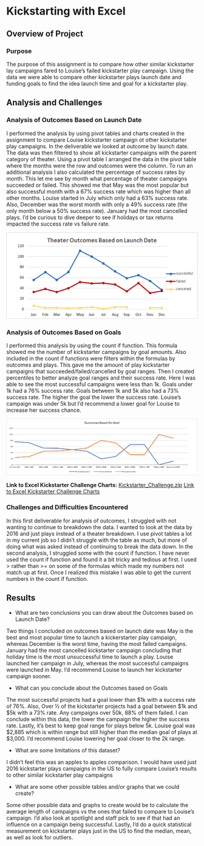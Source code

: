 # Kickstarting with Excel

## Overview of Project

### Purpose
The purpose of this assignment is to compare how other similar kickstarter lay campaigns fared to Louise’s failed kickstarter play campaign. Using the data we were able to compare other kickstarter plays launch date and funding goals to find the idea launch time and goal for a kickstarter play. 
## Analysis and Challenges

### Analysis of Outcomes Based on Launch Date
 I performed the analysis by using pivot tables and charts created in the assignment to compare Louise kickstarter campaign ot other kickstarter play campaigns. In the deliverable we looked at outcome by launch date. The data was then filtered to show all kickstarter campaigns with the parent category of theater. Using a pivot table I arranged the data in the pivot table where the months were the row and outcomes were the column. To run an additional analysis I also calculated the percentage of success rates by month.  This let me see by month what percentage of theater campaigns succeeded or failed. This showed me that May was the most popular but also successful month with a 67% success rate which was higher than all other months. Louise started in July which only had a 63% success rate. Also, December was the worst month with only a 49% success rate (the only month below a 50% success rate). January had the most cancelled plays. I’d be curious to dive deeper to see if holidays or tax returns impacted the success rate vs failure rate. 
 
![](resources/Theater_Outcomes_Vs_Launch.png)

### Analysis of Outcomes Based on Goals
 I performed this analysis by using the count if function. This formula showed me the number of kickstarter campaigns by goal amounts. Also included in the count if functions were filters within the formulas by outcomes and plays.  This gave me the amount of play kickstarter campaigns that succeeded/failed/cancelled by goal ranges. Then I created percentiles to better analyze goal ranges and their success rate. 
  Here I was able to see the most successful campaigns were less than 1k. Goals under 1k had a 76% success rate. Goals between 1k and 5k also had a 73% success rate. The higher the goal the lower the success rate. Louise’s campaign was under 5k but I’d recommend a lower goal for Louise to increase her success chance.   
 
![](resources/Outcomes_vs_Goals.png)

**Link to Excel Kickstarter Challenge Charts:** [Kickstarter_Challenge.zip](Kickstarter_Challenge.zip)
[Link to Excel Kickstarter Challenge Charts](Kickstarter_Challenge.zip)

### Challenges and Difficulties Encountered
 In this first deliverable for analysis of outcomes, I struggled with not wanting to continue to breakdown the data. I wanted to look at the data by 2016 and just plays instead of a theater breakdown. I use pivot tables a lot in my current job so I didn’t struggle with the table as much, but more of doing what was asked instead of continuing to break the data down.
 In the second analysis, I struggled some with the count if function. I have never used the count if function and found it a bit tricky and tedious at first. I used > rather than >= on some of the formulas which made my numbers not match up at first. Once I realized this mistake I was able to get the current numbers in the count if function. 
## Results
- What are two conclusions you can draw about the Outcomes based on Launch Date?

 Two things I concluded on outcomes based on launch date was May is the best and most popular time to launch a kickerstarter play campaign, whereas December is the worst time, having the most failed campaigns. January had the most cancelled kickstarter campaign concluding that holiday time is the most unsuccessful time to launch a play.  Louise launched her campaign in July, whereas the most successful campaigns were launched in May. I’d recommend Louise to launch her kickstarter campaign sooner. 

- What can you conclude about the Outcomes based on Goals

 The most successful projects had a goal lower than $1k with a success rate of 76%. Also, Over ½ of the kickstarter projects had a goal between $1k and $5k with a 73% rate.  Any  campaigns over 50k, 88% of them failed. I can conclude within this data, the lower the campaign the higher the success rate. Lastly, it’s best to keep goal range for plays below 5k. Louise goal was $2,885 which is within range but still higher than the median goal of plays at $3,000. I’d recommend Louise lowering her goal closer to the 2k range. 

- What are some limitations of this dataset?

 I didn’t feel this was an apples to apples comparison. I would have used just 2016 kickstarter plays campaigns in the US to fully compare Louise’s results to other similar kickstarter play campaigns 

- What are some other possible tables and/or graphs that we could create?

 Some other possible data and graphs to create would be to calculate the average length of campaigns vs the ones that failed to compare to Louise’s campaign. I’d also look at spotlight and staff pick to see if that had an influence on a campaign being successful. Lastly, I’d do a quick statistical measurement on kickstarter plays just in the US to find the median, mean, as well as look for outliers. 
